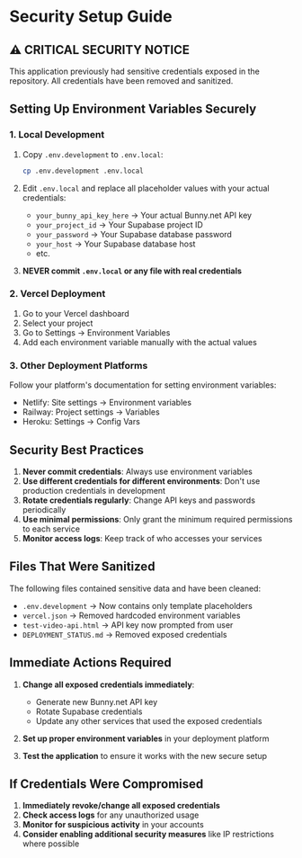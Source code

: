 # Security Setup Guide

## ⚠️ CRITICAL SECURITY NOTICE

This application previously had sensitive credentials exposed in the repository. All credentials have been removed and sanitized.

## Setting Up Environment Variables Securely

### 1. Local Development

1. Copy `.env.development` to `.env.local`:
   ```bash
   cp .env.development .env.local
   ```

2. Edit `.env.local` and replace all placeholder values with your actual credentials:
   - `your_bunny_api_key_here` → Your actual Bunny.net API key
   - `your_project_id` → Your Supabase project ID
   - `your_password` → Your Supabase database password
   - `your_host` → Your Supabase database host
   - etc.

3. **NEVER commit `.env.local` or any file with real credentials**

### 2. Vercel Deployment

1. Go to your Vercel dashboard
2. Select your project
3. Go to Settings → Environment Variables
4. Add each environment variable manually with the actual values

### 3. Other Deployment Platforms

Follow your platform's documentation for setting environment variables:
- Netlify: Site settings → Environment variables
- Railway: Project settings → Variables
- Heroku: Settings → Config Vars

## Security Best Practices

1. **Never commit credentials**: Always use environment variables
2. **Use different credentials for different environments**: Don't use production credentials in development
3. **Rotate credentials regularly**: Change API keys and passwords periodically
4. **Use minimal permissions**: Only grant the minimum required permissions to each service
5. **Monitor access logs**: Keep track of who accesses your services

## Files That Were Sanitized

The following files contained sensitive data and have been cleaned:
- `.env.development` → Now contains only template placeholders
- `vercel.json` → Removed hardcoded environment variables
- `test-video-api.html` → API key now prompted from user
- `DEPLOYMENT_STATUS.md` → Removed exposed credentials

## Immediate Actions Required

1. **Change all exposed credentials immediately**:
   - Generate new Bunny.net API key
   - Rotate Supabase credentials
   - Update any other services that used the exposed credentials

2. **Set up proper environment variables** in your deployment platform

3. **Test the application** to ensure it works with the new secure setup

## If Credentials Were Compromised

1. **Immediately revoke/change all exposed credentials**
2. **Check access logs** for any unauthorized usage
3. **Monitor for suspicious activity** in your accounts
4. **Consider enabling additional security measures** like IP restrictions where possible